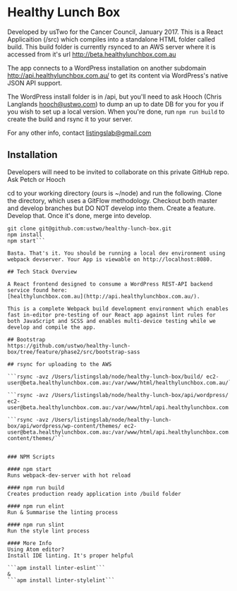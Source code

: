 # Healthy Lunch Box

Developed by usTwo for the Cancer Council, January 2017. This is a React Applicaition
(/src) which compiles into a standalone HTML folder called build. This build folder is
currently rsynced to an AWS server where it is accessed from it's url
http://beta.healthylunchbox.com.au

The app connects to a WordPress installation on another subdomain http://api.healthylunchbox.com.au/
to get its content via WordPress's native JSON API support.

The WordPress install folder is in /api, but you'll need to ask Hooch (Chris Langlands <hooch@ustwo.com>)
to dump an up to date DB for you for you if you wish to set up a local version. When you're done, run ```npm run build``` to create the build and rsync it to your server.

For any other info, contact listingslab@gmail.com

## Installation
Developers will need to be invited to collaborate on this private GitHub repo. Ask Petch or Hooch

cd to your working directory (ours is ~/node) and run the following. Clone the directory,
which uses a GitFlow methodology. Checkout both master and develop branches but DO NOT
develop into them. Create a feature. Develop that. Once it's done, merge into develop.

```
git clone git@github.com:ustwo/healthy-lunch-box.git
npm install
npm start```

Basta. That's it. You should be running a local dev environment using webpack devserver. Your App is viewable on http://localhost:8080.

## Tech Stack Overview

A React frontend designed to consume a WordPress REST-API backend service found here:
[healthylunchbox.com.au](http://api.healthylunchbox.com.au/).

This is a complete Webpack build development environment which enables fast in-editor pre-testing of our React app against lint rules for both JavaScript and SCSS and enables multi-device testing while we develop and compile the app.

## Bootstrap
https://github.com/ustwo/healthy-lunch-box/tree/feature/phase2/src/bootstrap-sass

## rsync for uploading to the AWS

```rsync -avz /Users/listingslab/node/healthy-lunch-box/build/ ec2-user@beta.healthylunchbox.com.au:/var/www/html/healthylunchbox.com.au/```

```rsync -avz /Users/listingslab/node/healthy-lunch-box/api/wordpress/ ec2-user@beta.healthylunchbox.com.au:/var/www/html/api.healthylunchbox.com.au/```

```rsync -avz /Users/listingslab/node/healthy-lunch-box/api/wordpress/wp-content/themes/ ec2-user@beta.healthylunchbox.com.au:/var/www/html/api.healthylunchbox.com.au/wp-content/themes/```


### NPM Scripts

#### npm start
Runs webpack-dev-server with hot reload

#### npm run build
Creates production ready application into /build folder

#### npm run elint
Run & Summarise the linting process

#### npm run slint
Run the style lint process

#### More Info
Using Atom editor?
Install IDE linting. It's proper helpful

```apm install linter-eslint```
&
```apm install linter-stylelint```
